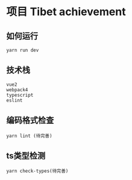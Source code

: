 # 项目 Tibet achievement

## 如何运行
```
yarn run dev

```

## 技术栈
```
vue2
webpack4
typescript
eslint
```

## 编码格式检查
```
yarn lint (待完善)
```

## ts类型检测

```
yarn check-types(待完善)
```
